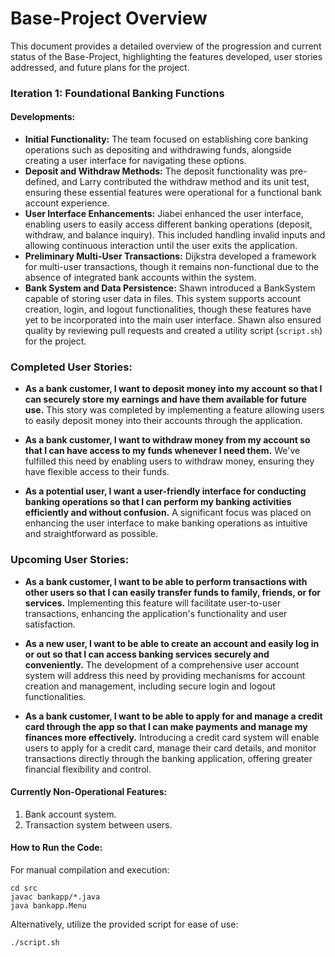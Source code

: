 # Base-Project Overview

This document provides a detailed overview of the progression and current status of the Base-Project, highlighting the features developed, user stories addressed, and future plans for the project.

### Iteration 1: Foundational Banking Functions

#### Developments:

- **Initial Functionality:** The team focused on establishing core banking operations such as depositing and withdrawing funds, alongside creating a user interface for navigating these options.
- **Deposit and Withdraw Methods:** The deposit functionality was pre-defined, and Larry contributed the withdraw method and its unit test, ensuring these essential features were operational for a functional bank account experience.
- **User Interface Enhancements:** Jiabei enhanced the user interface, enabling users to easily access different banking operations (deposit, withdraw, and balance inquiry). This included handling invalid inputs and allowing continuous interaction until the user exits the application.
- **Preliminary Multi-User Transactions:** Dijkstra developed a framework for multi-user transactions, though it remains non-functional due to the absence of integrated bank accounts within the system.
- **Bank System and Data Persistence:** Shawn introduced a BankSystem capable of storing user data in files. This system supports account creation, login, and logout functionalities, though these features have yet to be incorporated into the main user interface. Shawn also ensured quality by reviewing pull requests and created a utility script (`script.sh`) for the project.

### Completed User Stories:

- **As a bank customer, I want to deposit money into my account so that I can securely store my earnings and have them available for future use.** This story was completed by implementing a feature allowing users to easily deposit money into their accounts through the application.

- **As a bank customer, I want to withdraw money from my account so that I can have access to my funds whenever I need them.** We've fulfilled this need by enabling users to withdraw money, ensuring they have flexible access to their funds.

- **As a potential user, I want a user-friendly interface for conducting banking operations so that I can perform my banking activities efficiently and without confusion.** A significant focus was placed on enhancing the user interface to make banking operations as intuitive and straightforward as possible.

### Upcoming User Stories:

- **As a bank customer, I want to be able to perform transactions with other users so that I can easily transfer funds to family, friends, or for services.** Implementing this feature will facilitate user-to-user transactions, enhancing the application's functionality and user satisfaction.

- **As a new user, I want to be able to create an account and easily log in or out so that I can access banking services securely and conveniently.** The development of a comprehensive user account system will address this need by providing mechanisms for account creation and management, including secure login and logout functionalities.

- **As a bank customer, I want to be able to apply for and manage a credit card through the app so that I can make payments and manage my finances more effectively.** Introducing a credit card system will enable users to apply for a credit card, manage their card details, and monitor transactions directly through the banking application, offering greater financial flexibility and control.

#### Currently Non-Operational Features:

1. Bank account system.
2. Transaction system between users.

#### How to Run the Code:

For manual compilation and execution:

```shell
cd src
javac bankapp/*.java
java bankapp.Menu
```

Alternatively, utilize the provided script for ease of use:

```shell
./script.sh
```
